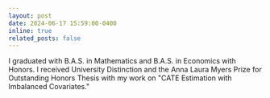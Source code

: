 ```yaml
---
layout: post
date: 2024-06-17 15:59:00-0400
inline: true
related_posts: false
---
```


I graduated with B.A.S. in Mathematics and B.A.S. in Economics with Honors. I received University Distinction and the Anna Laura Myers Prize for Outstanding Honors Thesis with my work on "CATE Estimation with Imbalanced Covariates."
